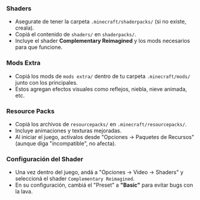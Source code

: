 ### Shaders

- Asegurate de tener la carpeta `.minecraft/shaderpacks/` (si no existe, creala).
- Copiá el contenido de `shaders/` en `shaderpacks/`.
- Incluye el shader **Complementary Reimagined** y los mods necesarios para que funcione.

### Mods Extra

- Copiá los mods de `mods extra/` dentro de tu carpeta `.minecraft/mods/` junto con los principales.
- Estos agregan efectos visuales como reflejos, niebla, nieve animada, etc.

### Resource Packs

- Copiá los archivos de `resourcepacks/` en `.minecraft/resourcepacks/`.
- Incluye animaciones y texturas mejoradas.
- Al iniciar el juego, activalos desde "Opciones → Paquetes de Recursos" (aunque diga "incompatible", no afecta).

### Configuración del Shader

- Una vez dentro del juego, andá a "Opciones → Video → Shaders" y seleccioná el shader `Complementary Reimagined`.
- En su configuración, cambiá el "Preset" a **"Basic"** para evitar bugs con la lava.
